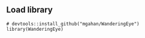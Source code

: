 Load library
------------

    # devtools::install_github("mgahan/WanderingEye")
    library(WanderingEye)
